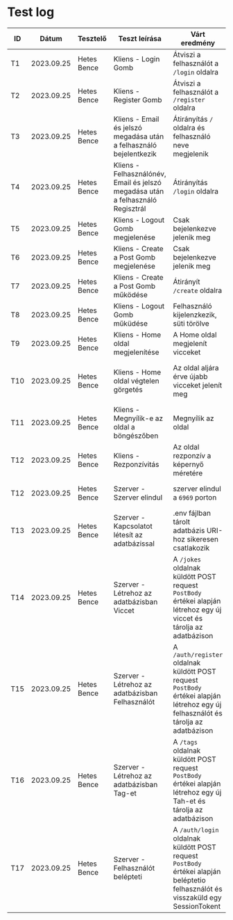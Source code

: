 # Test log

| ID | Dátum | Tesztelő | Teszt leírása | Várt eredmény | Kapott eredmény | Átment/Megbukott |
|----|-------|----------|---------------|---------------|-----------------|------------------|
| T1 | 2023.09.25 | Hetes Bence | Kliens - Login Gomb | Átviszi a felhasználót a `/login` oldalra | Átirányítva a `/login` oldalra | ✅ |
| T2 | 2023.09.25 | Hetes Bence | Kliens - Register Gomb | Átviszi a felhasználót a `/register` oldalra | Átirányítva a `/register` oldalra | ✅ |
| T3 | 2023.09.25 | Hetes Bence | Kliens - Email és jelszó megadása után a felhasználó bejelentkezik | Átirányítás `/` oldalra és felhasználó neve megjelenik | Átirányítva | ✅ |
| T4 | 2023.09.25 | Hetes Bence | Kliens - Felhasználónév, Email és jelszó megadása után a felhasználó Regisztrál | Átirányítás `/login` oldalra | Átirányítva| ✅ |
| T5 | 2023.09.25 | Hetes Bence | Kliens - Logout Gomb megjelenése | Csak bejelenkezve jelenik meg | Csak bejelenkezve jelenik meg  | ✅ |
| T6 | 2023.09.25 | Hetes Bence | Kliens - Create a Post Gomb megjelenése | Csak bejelenkezve jelenik meg | Csak bejelenkezve jelenik meg  | ✅ |
| T7 | 2023.09.25 | Hetes Bence | Kliens - Create a Post Gomb működése | Átirányít `/create` oldalra | Átirányítva | ✅ |
| T8 | 2023.09.25 | Hetes Bence | Kliens - Logout Gomb műküdése | Felhasználó kijelenzkezik, süti törölve | Felhasználó kijelenzkezik, süti törölve | ✅ |
| T9 | 2023.09.25 | Hetes Bence | Kliens - Home oldal megjelenítése | A Home oldal megjelenít vicceket | Megjelenítve | ✅ |
| T10 | 2023.09.25 | Hetes Bence | Kliens - Home oldal végtelen görgetés | Az oldal aljára érve újabb vicceket jelenít meg | Az oldal aljára érve újabb vicceket jelenít meg | ✅ |
| T11 | 2023.09.25 | Hetes Bence | Kliens - Megnyílik-e az oldal a böngészőben | Megnyílik az oldal | Megnyílt az oldal | ✅ |
| T12 | 2023.09.25 | Hetes Bence | Kliens - Rezponzívitás | Az oldal rezponzív a képernyő méretére | Rezponzívitás minden képernyőn | ✅ |
| T12 | 2023.09.25 | Hetes Bence | Szerver - Szerver elindul | szerver elindul a `6969` porton | szerver elindult a `6969` porton| ✅ |
| T13 | 2023.09.25 | Hetes Bence | Szerver - Kapcsolatot létesít az adatbázissal | .env fájlban tárolt adatbázis URI-hoz sikeresen csatlakozik | Adatbázis csatlakozott | ✅ |
| T14 | 2023.09.25 | Hetes Bence | Szerver - Létrehoz az adatbázisban Viccet | A `/jokes` oldalnak küldött POST request `PostBody` értékei alapján létrehoz egy új viccet és tárolja az adatbázison | Vicc létrehozva és tárolva | ✅ |
| T15 | 2023.09.25 | Hetes Bence | Szerver - Létrehoz az adatbázisban Felhasználót | A `/auth/register` oldalnak küldött POST request `PostBody` értékei alapján létrehoz egy új felhasználót és tárolja az adatbázison| Felhasználó létrehozva és tárolva | ✅ |
| T16 | 2023.09.25 | Hetes Bence | Szerver - Létrehoz az adatbázisban Tag-et | A `/tags` oldalnak küldött POST request `PostBody` értékei alapján létrehoz egy új Tah-et és tárolja az adatbázison| Tag létrehozva és tárolva | ✅ |
| T17 | 2023.09.25 | Hetes Bence | Szerver - Felhasználót belépteti | A `/auth/login` oldalnak küldött POST request `PostBody` értékei alapján beléptetio felhasználót és visszaküld egy SessionTokent | Felhasználó beléptetve, SessionToken visszakapva | ✅ |
